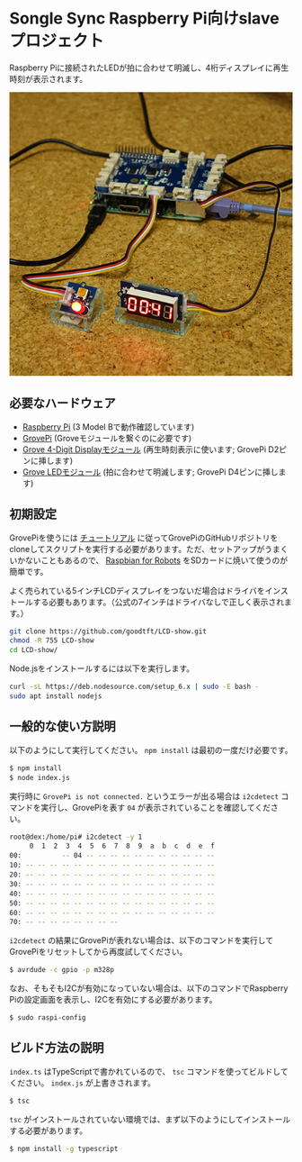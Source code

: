 # Songle Sync Raspberry Pi向けslaveプロジェクト

Raspberry Piに接続されたLEDが拍に合わせて明滅し、4桁ディスプレイに再生時刻が表示されます。

![Raspberry Pi + GrovePi](pi.jpg "Raspberry Pi + GrovePi")

## 必要なハードウェア

- [Raspberry Pi](https://www.raspberrypi.org/products/raspberry-pi-3-model-b/) (3 Model Bで動作確認しています)
- [GrovePi](https://www.dexterindustries.com/grovepi/) (Groveモジュールを繋ぐのに必要です)
- [Grove 4-Digit Displayモジュール](http://wiki.seeed.cc/Grove-4-Digit_Display/) (再生時刻表示に使います; GrovePi D2ピンに挿します)
- [Grove LEDモジュール](http://wiki.seeed.cc/Grove-LED_Socket_Kit/) (拍に合わせて明滅します; GrovePi D4ピンに挿します)

## 初期設定

GrovePiを使うには [チュートリアル](https://www.dexterindustries.com/GrovePi/get-started-with-the-grovepi/) に従ってGrovePiのGitHubリポジトリをcloneしてスクリプトを実行する必要があります。ただ、セットアップがうまくいかないこともあるので、 [Raspbian for Robots](https://www.dexterindustries.com/howto/install-raspbian-for-robots-image-on-an-sd-card/) をSDカードに焼いて使うのが簡単です。

よく売られている5インチLCDディスプレイをつないだ場合はドライバをインストールする必要もあります。（公式の7インチはドライバなしで正しく表示されます。）

```sh
git clone https://github.com/goodtft/LCD-show.git
chmod -R 755 LCD-show
cd LCD-show/
```

Node.jsをインストールするには以下を実行します。

```sh
curl -sL https://deb.nodesource.com/setup_6.x | sudo -E bash -
sudo apt install nodejs
```

## 一般的な使い方説明

以下のようにして実行してください。 `npm install` は最初の一度だけ必要です。

```sh
$ npm install
$ node index.js
```

実行時に `GrovePi is not connected.` というエラーが出る場合は `i2cdetect` コマンドを実行し、GrovePiを表す `04` が表示されていることを確認してください。

```sh
root@dex:/home/pi# i2cdetect -y 1
     0  1  2  3  4  5  6  7  8  9  a  b  c  d  e  f
00:          -- 04 -- -- -- -- -- -- -- -- -- -- --
10: -- -- -- -- -- -- -- -- -- -- -- -- -- -- -- --
20: -- -- -- -- -- -- -- -- -- -- -- -- -- -- -- --
30: -- -- -- -- -- -- -- -- -- -- -- -- -- -- -- --
40: -- -- -- -- -- -- -- -- -- -- -- -- -- -- -- --
50: -- -- -- -- -- -- -- -- -- -- -- -- -- -- -- --
60: -- -- -- -- -- -- -- -- -- -- -- -- -- -- -- --
70: -- -- -- -- -- -- -- --
```

`i2cdetect` の結果にGrovePiが表れない場合は、以下のコマンドを実行してGrovePiをリセットしてから再度試してください。

```sh
$ avrdude -c gpio -p m328p
```

なお、そもそもI2Cが有効になっていない場合は、以下のコマンドでRaspberry Piの設定画面を表示し、I2Cを有効にする必要があります。

```sh
$ sudo raspi-config
```

## ビルド方法の説明

`index.ts` はTypeScriptで書かれているので、 `tsc` コマンドを使ってビルドしてください。 `index.js` が上書きされます。

```sh
$ tsc
```

`tsc` がインストールされていない環境では、まず以下のようにしてインストールする必要があります。

```sh
$ npm install -g typescript
```
